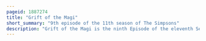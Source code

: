 ```yaml
---
pageid: 1887274
title: "Grift of the Magi"
short_summary: "9th episode of the 11th season of The Simpsons"
description: "Grift of the Magi is the ninth Episode of the eleventh Season of the american animated Tv show the Simpsons. Being the final Episode to Air in the 1990s, it originally aired on the Fox Network in the United States on December 19, 1999. In the Episode Mafia boss fat tony extorts a large Sum of Money from springfield elementary School forcing principal Skinner to close it down. However a Toy Company called Kid first Industries led by Jim Hope later buys the School and privatizes it. Classes now concentrate only on Toys and Marketing and soon a new Toy called Funzo that resembles the Children's Ideas is released by Kid first Industries in Time for the Christmas Shopping Season. Bart and lisa Decide to destroy all Funzos in Springfield but gary Coleman the Security Guard of first Industries tries to intercept them."
---
```

